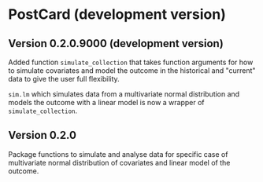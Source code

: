 # PostCard (development version)

## Version 0.2.0.9000 (development version)

Added function `simulate_collection` that takes function arguments for how to simulate covariates and model the outcome in the historical and "current" data to give the user full flexibility.

`sim.lm` which simulates data from a multivariate normal distribution and models the outcome with a linear model is now a wrapper of `simulate_collection`.

## Version 0.2.0

Package functions to simulate and analyse data for specific case of multivariate normal distribution of covariates and linear model of the outcome.
